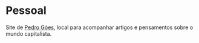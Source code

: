 Pessoal
=======

Site de [Pedro Góes](http://pedrogoes.info/), local para acompanhar artigos e pensamentos sobre o mundo capitalista.

